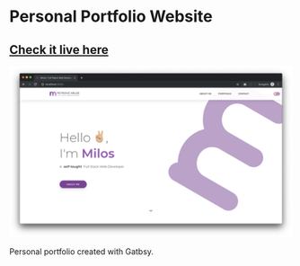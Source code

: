 # Personal Portfolio Website

## [Check it live here](https://fidalgodev.com/)

![Thumbnail](thumbnail.png)

Personal portfolio created with Gatbsy.

